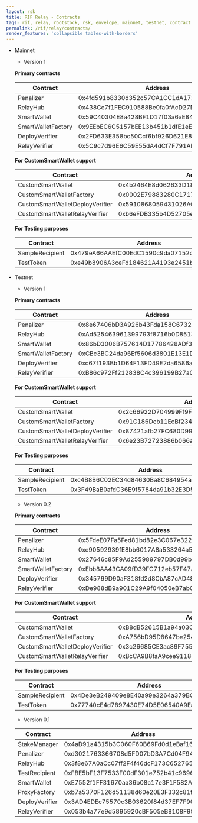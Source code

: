 ```yaml
---
layout: rsk
title: RIF Relay - Contracts
tags: rif, relay, rootstock, rsk, envelope, mainnet, testnet, contract
permalink: /rif/relay/contracts/
render_features: 'collapsible tables-with-borders'
---
```


[](#top "collapsible")
- Mainnet
    * Version 1
    
    **Primary contracts**

    | Contract           | Address                                    |
    |--------------------|--------------------------------------------|
    | Penalizer          | 0x4fd591b8330d352c57CA1CC1dA172dCa516722E3 |
    | RelayHub           | 0x438Ce7f1FEC910588Be0fa0fAcD27D82De1DE0bC |
    | SmartWallet        | 0x59C40304E8a428BF1D17f03a6aE84B635964DB19 |
    | SmartWalletFactory | 0x9EEbEC6C5157bEE13b451b1dfE1eE2cB40846323 |
    | DeployVerifier     | 0x2FD633E358bc50Ccf6bf926D621E8612B55264C9 |
    | RelayVerifier      | 0x5C9c7d96E6C59E55dA4dCf7F791AE58dAF8DBc86 |

    **For CustomSmartWallet support**

    | Contract                        | Address                                    |
    |---------------------------------|--------------------------------------------|
    | CustomSmartWallet               | 0x4b2464E8d062633D18ba0928c064037Da415eD1f |
    | CustomSmartWalletFactory        | 0x0002E79883280C1717e41EE5D3705D55960B5bAe |
    | CustomSmartWalletDeployVerifier | 0x5910868059431026ACa58a73124DedbEF4cb97db |
    | CustomSmartWalletRelayVerifier  | 0xb6eFDB335b4D52705e9973069500fd79410BEC01 |

    **For Testing purposes**

    | Contract          | Address                                    |
    |-------------------|--------------------------------------------|
    | SampleRecipient   | 0x479eA66AAEfC00EdC1590c9da07152def9452cf9 |
    | TestToken         | 0xe49b8906A3ceFd184621A4193e2451b1c3C3dB0B |

- Testnet
    * Version 1

    **Primary contracts**

    | Contract           | Address                                    |
    |--------------------|--------------------------------------------|
    | Penalizer          | 0x8e67406bD3A926b43Fda158C673230B77f874CDd |
    | RelayHub           | 0xAd525463961399793f8716b0D85133ff7503a7C2 |
    | SmartWallet        | 0x86bD3006B757614D17786428ADf3B442b2722f59 |
    | SmartWalletFactory | 0xCBc3BC24da96Ef5606d3801E13E1DC6E98C5c877 |
    | DeployVerifier     | 0xc67f193Bb1D64F13FD49E2da6586a2F417e56b16 |
    | RelayVerifier      | 0xB86c972Ff212838C4c396199B27a0DBe45560df8 |

    **For CustomSmartWallet support**

    | Contract                        | Address                                    |
    |---------------------------------|--------------------------------------------|
    | CustomSmartWallet               | 0x2c66922D704999Ff9F378838172fe5c5e0Ac2d27 |
    | CustomSmartWalletFactory        | 0x91C186Dcb11EcBf234c778D7779e8e10f8ADD1a8 |
    | CustomSmartWalletDeployVerifier | 0x87421afb27FC680D99E82Bce8Df140E81F5c11a3 |
    | CustomSmartWalletRelayVerifier  | 0x6e23B72723886b066a5C26Baa2b2AfB0b1d51e5c |

    **For Testing purposes**

    | Contract          | Address                                    |
    |-------------------|--------------------------------------------|
    | SampleRecipient   | 0xc4B8B6C02EC34d84630Ba8C684954a0A04C656FC |
    | TestToken         | 0x3F49BaB0afdC36E9f5784da91b32E3D5156fAa5C |

    * Version 0.2

    **Primary contracts**

    | Contract           | Address                                    |
    |--------------------|--------------------------------------------|
    | Penalizer          | 0x5FdeE07Fa5Fed81bd82e3C067e322B44589362d9 |
    | RelayHub           | 0xe90592939fE8bb6017A8a533264a5894B41aF7d5 |
    | SmartWallet        | 0x27646c85F9Ad255989797DB0d99bC4a9DF2EdA68 |
    | SmartWalletFactory | 0xEbb8AA43CA09fD39FC712eb57F47A9534F251996 |
    | DeployVerifier     | 0x345799D90aF318fd2d8CbA87cAD4894feF2f3518 |
    | RelayVerifier      | 0xDe988dB9a901C29A9f04050eB7ab08f71868a8fc |

    **For CustomSmartWallet support**

    | Contract                        | Address                                    |
    |---------------------------------|--------------------------------------------|
    | CustomSmartWallet               | 0xB8dB52615B1a94a03C2251fD417cA4d945484530 |
    | CustomSmartWalletFactory        | 0xA756bD95D8647be254de40B842297c945D8bB9a5 |
    | CustomSmartWalletDeployVerifier | 0x3c26685CE3ac89F755D68A81175655b4bBE54AE0 |
    | CustomSmartWalletRelayVerifier  | 0xBcCA9B8faA9cee911849bFF83B869d230f83f945 |

    **For Testing purposes**

    | Contract          | Address                                    |
    |-------------------|--------------------------------------------|
    | SampleRecipient   | 0x4De3eB249409e8E40a99e3264a379BCfa10634F5 |
    | TestToken         | 0x77740cE4d7897430E74D5E06540A9Eac2C2Dee70 |

    * Version 0.1

    | Contract       | Address                                    |
    |----------------|--------------------------------------------|
    | StakeManager   | 0x4aD91a4315b3C060F60B69Fd0d1eBaf16c14148D |
    | Penalizer      | 0xd3021763366708d5FD07bD3A7Cd04F94Fc5e1726 |
    | RelayHub       | 0x3f8e67A0aCc07ff2F4f46dcF173C652765a9CA6C |
    | TestRecipient  | 0xFBE5bF13F7533F00dF301e752b41c96965c10Bfa |
    | SmartWallet    | 0xE7552f1FF31670aa36b08c17e3F1F582Af6302d1 |
    | ProxyFactory   | 0xb7a5370F126d51138d60e20E3F332c81f1507Ce2 |
    | DeployVerifier | 0x3AD4EDEc75570c3B03620f84d37EF7F9021665bC |
    | RelayVerifier  | 0x053b4a77e9d5895920cBF505eB8108F99d929395 |
